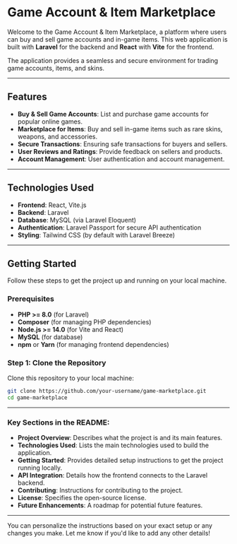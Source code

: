 # Game Account & Item Marketplace

Welcome to the Game Account & Item Marketplace, a platform where users can buy and sell game accounts and in-game items. This web application is built with **Laravel** for the backend and **React** with **Vite** for the frontend.

The application provides a seamless and secure environment for trading game accounts, items, and skins.

---

## Features

- **Buy & Sell Game Accounts**: List and purchase game accounts for popular online games.
- **Marketplace for Items**: Buy and sell in-game items such as rare skins, weapons, and accessories.
- **Secure Transactions**: Ensuring safe transactions for buyers and sellers.
- **User Reviews and Ratings**: Provide feedback on sellers and products.
- **Account Management**: User authentication and account management.

---

## Technologies Used

- **Frontend**: React, Vite.js
- **Backend**: Laravel
- **Database**: MySQL (via Laravel Eloquent)
- **Authentication**: Laravel Passport for secure API authentication
- **Styling**: Tailwind CSS (by default with Laravel Breeze)

---

## Getting Started

Follow these steps to get the project up and running on your local machine.

### Prerequisites

- **PHP >= 8.0** (for Laravel)
- **Composer** (for managing PHP dependencies)
- **Node.js >= 14.0** (for Vite and React)
- **MySQL** (for database)
- **npm** or **Yarn** (for managing frontend dependencies)

### Step 1: Clone the Repository

Clone this repository to your local machine:

```bash
git clone https://github.com/your-username/game-marketplace.git
cd game-marketplace


```

---

### Key Sections in the README:

- **Project Overview**: Describes what the project is and its main features.
- **Technologies Used**: Lists the main technologies used to build the application.
- **Getting Started**: Provides detailed setup instructions to get the project running locally.
- **API Integration**: Details how the frontend connects to the Laravel backend.
- **Contributing**: Instructions for contributing to the project.
- **License**: Specifies the open-source license.
- **Future Enhancements**: A roadmap for potential future features.

---

You can personalize the instructions based on your exact setup or any changes you make. Let me know if you'd like to add any other details!

```

```
